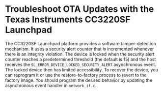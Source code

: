 # Troubleshoot OTA Updates with the Texas Instruments CC3220SF Launchpad<a name="ota-troubleshooting-ti"></a>

The CC3220SF Launchpad platform provides a software tamper\-detection mechanism\. It uses a security alert counter that is incremented whenever there is an integrity violation\. The device is locked when the security alert counter reaches a predetermined threshold \(the default is 15\) and the host receives the `SL_ERROR_DEVICE_LOCKED_SECURITY_ALERT` asynchronous event\. The locked device then has limited accessibility\. To recover the device, you can reprogram it or use the restore\-to\-factory process to revert to the factory image\. You should program the desired behavior by updating the asynchronous event handler in `network_if.c`\.